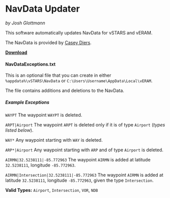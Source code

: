 # NavData Updater
_by Josh Glottmann_

This software automatically updates NavData for vSTARS and vERAM. 

The NavData is provided by [Casey Diers](http://www.myfsim.com/sectorfilecreation/vSTARSDump.php). 

__[Download](https://github.com/JHG0/NavData-Updater/blob/master/NavData%20Updater.jar?raw=true)__

#### NavDataExceptions.txt
This is an optional file that you can create in either `%appdata%\vSTARS\NavData` or `C:\Users\Username\AppData\Local\vERAM`.

The file contains additions and deletions to the NavData. 

##### Example Exceptions
`WAYPT` The waypoint `WAYPT` is deleted. 

`ARPT|Airport` The waypoint `ARPT` is deleted only if it is of type `Airport` (_types listed below_).

`WAY*` Any waypoint starting with `WAY` is deleted. 

`ARP*|Airport` Any waypoint starting with `ARP` and of type `Airport` is deleted. 

`AIRMN|32.5238111|-85.772963` The waypoint `AIRMN` is added at latitude `32.5238111`, longitude `-85.772963`.

`AIRMN|Intersection|32.5238111|-85.772963` The waypoint `AIRMN` is added at latitude `32.5238111`, longitude `-85.772963`, given the type `Intersection`.

__Valid Types:__ `Airport`, `Intersection`, `VOR`, `NDB`

